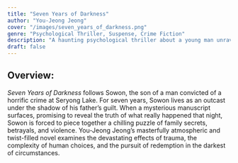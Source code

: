 ```yaml
---
title: "Seven Years of Darkness"  
author: "You-Jeong Jeong"  
cover: "/images/seven_years_of_darkness.png"  
genre: "Psychological Thriller, Suspense, Crime Fiction"  
description: "A haunting psychological thriller about a young man unraveling the dark secrets surrounding a mass tragedy at Seryong Lake, forcing him to confront his father’s crimes and the truth that has been buried for seven years."  
draft: false  
---
```


## Overview: 
*Seven Years of Darkness* follows Sowon, the son of a man convicted of a horrific crime at Seryong Lake. For seven years, Sowon lives as an outcast under the shadow of his father’s guilt. When a mysterious manuscript surfaces, promising to reveal the truth of what really happened that night, Sowon is forced to piece together a chilling puzzle of family secrets, betrayals, and violence. You-Jeong Jeong’s masterfully atmospheric and twist-filled novel examines the devastating effects of trauma, the complexity of human choices, and the pursuit of redemption in the darkest of circumstances.  

